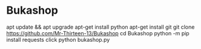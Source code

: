 # Bukashop

apt update && apt upgrade
apt-get install python
apt-get install git
git clone https://github.com/Mr-Thirteen-13/Bukashop
cd Bukashop
python -m pip install requests click
python bukashop.py
